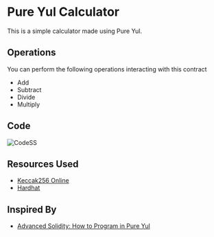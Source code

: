 # Pure Yul Calculator

This is a simple calculator made using Pure Yul.

## Operations

You can perform the following operations interacting with this contract

- Add
- Subtract
- Divide
- Multiply

## Code

![CodeSS]()

## Resources Used

- [Keccak256 Online](https://emn178.github.io/online-tools/keccak_256.html)
- [Hardhat](https://hardhat.org/)

## Inspired By

- [Advanced Solidity: How to Program in Pure Yul](https://youtu.be/bdVb_wAdMfg)
